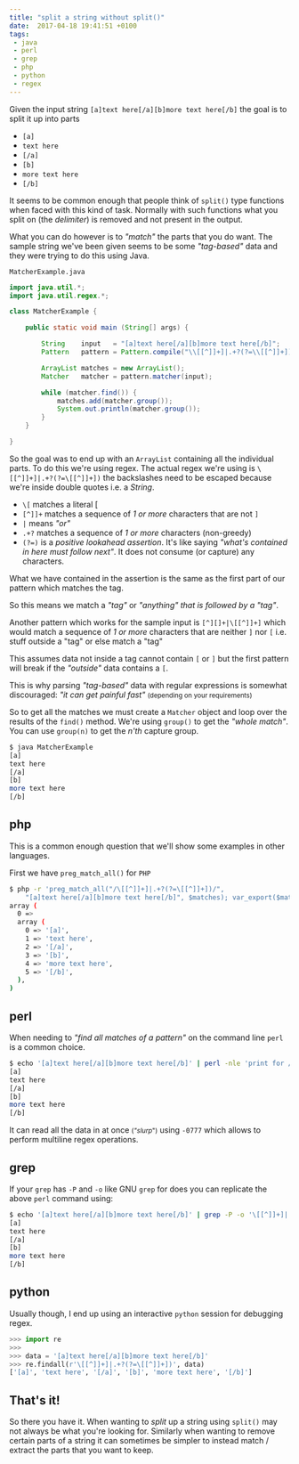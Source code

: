 ```yaml
---
title: "split a string without split()"
date:  2017-04-18 19:41:51 +0100
tags:
 - java
 - perl
 - grep
 - php
 - python
 - regex
---
```


Given the input string `[a]text here[/a][b]more text here[/b]` the 
goal is to split it up into parts

* `[a]`
* `text here`
* `[/a]`
* `[b]`
* `more text here`
* `[/b]`

It seems to be common enough that people think of `split()` type
functions when faced with this kind of task. Normally with such
functions what you split on (the <em>delimiter</em>) is removed
and not present in the output.

What you can do however is to <em>"match"</em> the parts that you
do want. The sample string we've been given seems to be some *"tag-based"* 
data and they were trying to do this using Java.

`MatcherExample.java`

```java
import java.util.*; 
import java.util.regex.*;

class MatcherExample {

    public static void main (String[] args) {

        String    input   = "[a]text here[/a][b]more text here[/b]";
        Pattern   pattern = Pattern.compile("\\[[^]]+]|.+?(?=\\[[^]]+])");

        ArrayList matches = new ArrayList();
        Matcher   matcher = pattern.matcher(input);

        while (matcher.find()) {
            matches.add(matcher.group());
            System.out.println(matcher.group());
        }
    }

}
```

So the goal was to end up with an `ArrayList` containing all the
individual parts. To do this we're using regex. The actual regex
we're using is `\[[^]]+]|.+?(?=\[[^]]+])` the backslashes need to
be escaped because we're inside double quotes i.e. a *String*.

* `\[` matches a literal [
* `[^]]+` matches a sequence of *1 or more* characters that are not `]`
* `|` means *"or"*
* `.+?` matches a sequence of *1 or more* characters (non-greedy)
* `(?=)` is a *positive lookahead assertion*. It's like saying *"what's contained
in here must follow next"*. It does not consume (or capture) any characters.

What we have contained in the assertion is the same as the first part of our
pattern which matches the tag.

So this means we match a *"tag"* or *"anything" that is followed by a "tag"*.

Another pattern which works for the sample input is `[^][]+|\[[^]]+]` which
would match a sequence of *1 or more* characters that are neither `]` nor `[`
i.e. stuff outside a "tag" or else match a "tag"

This assumes data not inside a tag cannot contain `[` or `]` but the first 
pattern will break if the *"outside"* data contains a `[`. 

This is why parsing *"tag-based"* data with regular expressions is somewhat 
discouraged: *"it can get painful fast"* <small>(depending on your 
requirements)</small>

So to get all the matches we must create a `Matcher` object and loop over
the results of the `find()` method. We're using `group()` to get the 
*"whole match"*. You can use `group(n)` to get the *n'th* capture group.

```bash
$ java MatcherExample
[a]
text here
[/a]
[b]
more text here
[/b]
```

## php

This is a common enough question that we'll show some examples in other languages.

First we have `preg_match_all()` for `PHP`

```bash
$ php -r 'preg_match_all("/\[[^]]+]|.+?(?=\[[^]]+])/", 
    "[a]text here[/a][b]more text here[/b]", $matches); var_export($matches);'
array (
  0 =>
  array (
    0 => '[a]',
    1 => 'text here',
    2 => '[/a]',
    3 => '[b]',
    4 => 'more text here',
    5 => '[/b]',
  ),
)
```

## perl

When needing to *"find all matches of a pattern"* on the command line `perl` 
is a common choice.

```bash
$ echo '[a]text here[/a][b]more text here[/b]' | perl -nle 'print for /\[[^]]+]|.+?(?=\[[^]]+])/g'
[a]
text here
[/a]
[b]
more text here
[/b]
```

It can read all the data in at once <small>(*"slurp*")</small> using `-0777` 
which allows to perform multiline regex operations.

## grep

If your `grep` has `-P` and `-o` like GNU `grep` for does you can replicate
the above `perl` command using:

```bash
$ echo '[a]text here[/a][b]more text here[/b]' | grep -P -o '\[[^]]+]|.+?(?=\[[^]]+])'
[a]
text here
[/a]
[b]
more text here
[/b]
```

## python

Usually though, I end up using an interactive `python` session for debugging regex.

```python
>>> import re
>>> 
>>> data = '[a]text here[/a][b]more text here[/b]'
>>> re.findall(r'\[[^]]+]|.+?(?=\[[^]]+])', data)
['[a]', 'text here', '[/a]', '[b]', 'more text here', '[/b]']
```

## That's it!

So there you have it. When wanting to *split* up a string using `split()` may not always be 
what you're looking for. Similarly when wanting to remove certain parts of a string it
can sometimes be simpler to instead match / extract the parts that you want to keep.
